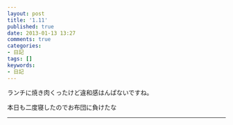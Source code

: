 ```yaml
---
layout: post
title: '1.11'
published: true
date: 2013-01-13 13:27
comments: true
categories:
- 日記
tags: []
keywords:
- 日記
---
```

ランチに焼き肉くったけど違和感はんぱないですね。

本日も二度寝したのでお布団に負けたな

---

